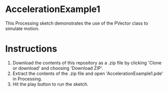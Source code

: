 # AccelerationExample1
This Processing sketch demonstrates the use of the PVector class to simulate motion.

# Instructions
1. Download the contents of this repository as a .zip file by clicking 'Clone or download' and choosing 'Download ZIP'.
2. Extract the contents of the .zip file and open 'AccelerationExample1.pde' in Processing.
3. Hit the play button to run the sketch.
